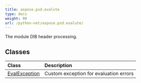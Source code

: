 ```yaml
---
title: aspose.psd.evalute
type: docs
weight: 90
url: /python-net/aspose.psd.evalute/
---
```



The module DIB header processing.

## **Classes**
| **Class** | **Description** |
| :- | :- |
| [EvalException](/psd/python-net/aspose.psd.evalute/evalexception/) | Custom exception for evaluation errors |
